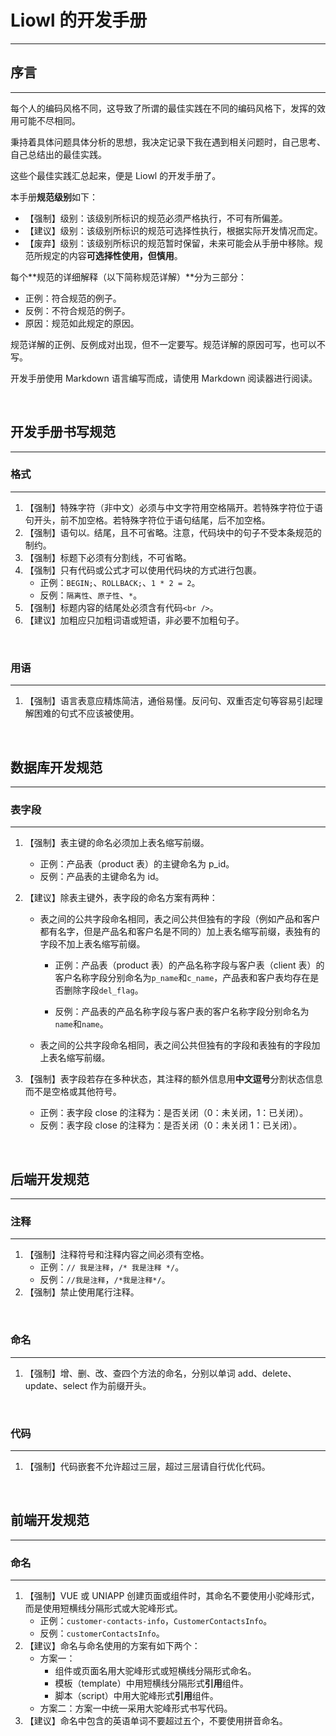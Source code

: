 # Liowl 的开发手册

---

## 序言

---

每个人的编码风格不同，这导致了所谓的最佳实践在不同的编码风格下，发挥的效用可能不尽相同。

秉持着具体问题具体分析的思想，我决定记录下我在遇到相关问题时，自己思考、自己总结出的最佳实践。

这些个最佳实践汇总起来，便是 Liowl 的开发手册了。

本手册**规范级别**如下：

* 【强制】级别：该级别所标识的规范必须严格执行，不可有所偏差。
* 【建议】级别：该级别所标识的规范可选择性执行，根据实际开发情况而定。
* 【废弃】级别：该级别所标识的规范暂时保留，未来可能会从手册中移除。规范所规定的内容**可选择性使用，但慎用**。

每个**规范的详细解释（以下简称规范详解）**分为三部分：

* 正例：符合规范的例子。
* 反例：不符合规范的例子。
* 原因：规范如此规定的原因。

规范详解的正例、反例成对出现，但不一定要写。规范详解的原因可写，也可以不写。

开发手册使用 Markdown 语言编写而成，请使用 Markdown 阅读器进行阅读。

<br />

## 开发手册书写规范

---

### 格式

---

1. 【强制】特殊字符（非中文）必须与中文字符用空格隔开。若特殊字符位于语句开头，前不加空格。若特殊字符位于语句结尾，后不加空格。
2. 【强制】语句以`。`结尾，且不可省略。注意，代码块中的句子不受本条规范的制约。
3. 【强制】标题下必须有分割线，不可省略。
4. 【强制】只有代码或公式才可以使用代码块的方式进行包裹。
   * 正例：`BEGIN;`、`ROLLBACK;`、`1 * 2 = 2`。
   * 反例：`隔离性`、`原子性`、`*`。
5. 【强制】标题内容的结尾处必须含有代码`<br />`。
6. 【建议】加粗应只加粗词语或短语，非必要不加粗句子。

<br />

### 用语

---

1. 【强制】语言表意应精炼简洁，通俗易懂。反问句、双重否定句等容易引起理解困难的句式不应该被使用。

<br />

## 数据库开发规范

---

### 表字段

---

1. 【强制】表主键的命名必须加上表名缩写前缀。

   * 正例：产品表（product 表）的主键命名为 p_id。
   * 反例：产品表的主键命名为 id。

2. 【建议】除表主键外，表字段的命名方案有两种：

   * 表之间的公共字段命名相同，表之间公共但独有的字段（例如产品和客户都有名字，但是产品名和客户名是不同的）加上表名缩写前缀，表独有的字段不加上表名缩写前缀。

     * 正例：产品表（product 表）的产品名称字段与客户表（client 表）的客户名称字段分别命名为`p_name`和`c_name`，产品表和客户表均存在是否删除字段`del_flag`。

     * 反例：产品表的产品名称字段与客户表的客户名称字段分别命名为`name`和`name`。

   * 表之间的公共字段命名相同，表之间公共但独有的字段和表独有的字段加上表名缩写前缀。

3. 【强制】表字段若存在多种状态，其注释的额外信息用**中文逗号**分割状态信息而不是空格或其他符号。

   * 正例：表字段 close 的注释为：是否关闭（0：未关闭，1：已关闭）。
   * 反例：表字段 close 的注释为：是否关闭（0：未关闭 1：已关闭）。

<br />

## 后端开发规范

---

### 注释

---

1. 【强制】注释符号和注释内容之间必须有空格。
   * 正例：`// 我是注释`，`/* 我是注释 */`。
   * 反例：`//我是注释`，`/*我是注释*/`。
2. 【强制】禁止使用尾行注释。

<br />

### 命名

---

1. 【强制】增、删、改、查四个方法的命名，分别以单词 add、delete、update、select 作为前缀开头。

<br />

### 代码

---

1. 【强制】代码嵌套不允许超过三层，超过三层请自行优化代码。

<br />

## 前端开发规范

---

### 命名

---

1. 【强制】VUE 或 UNIAPP 创建页面或组件时，其命名不要使用小驼峰形式，而是使用短横线分隔形式或大驼峰形式。
   * 正例：`customer-contacts-info`，`CustomerContactsInfo`。
   * 反例：`customerContactsInfo`。
2. 【建议】命名与命名使用的方案有如下两个：
   * 方案一：
     * 组件或页面名用大驼峰形式或短横线分隔形式命名。
     * 模板（template）中用短横线分隔形式**引用**组件。
     * 脚本（script）中用大驼峰形式**引用**组件。
   * 方案二：方案一中统一采用大驼峰形式书写代码。
3. 【建议】命名中包含的英语单词不要超过五个，不要使用拼音命名。
